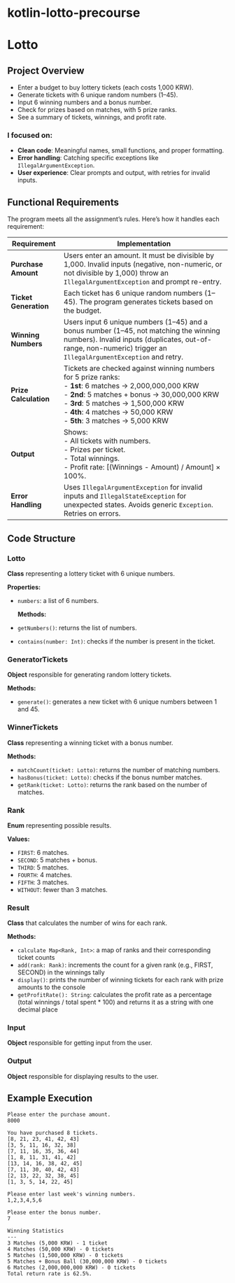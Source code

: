 # kotlin-lotto-precourse

# Lotto

## Project Overview

- Enter a budget to buy lottery tickets (each costs 1,000 KRW).
- Generate tickets with 6 unique random numbers (1–45).
- Input 6 winning numbers and a bonus number.
- Check for prizes based on matches, with 5 prize ranks.
- See a summary of tickets, winnings, and profit rate.

### I focused on:

- **Clean code**: Meaningful names, small functions, and proper formatting.
- **Error handling**: Catching specific exceptions like `IllegalArgumentException`.
- **User experience**: Clear prompts and output, with retries for invalid inputs.

## Functional Requirements

The program meets all the assignment’s rules. Here’s how it handles each requirement:

| **Requirement**       | **Implementation**                                                                                                                                                                                                                                                           |
|-----------------------|------------------------------------------------------------------------------------------------------------------------------------------------------------------------------------------------------------------------------------------------------------------------------|
| **Purchase Amount**   | Users enter an amount. It must be divisible by 1,000. Invalid inputs (negative, non-numeric, or not divisible by 1,000) throw an `IllegalArgumentException` and prompt re-entry.                                                                                             |
| **Ticket Generation** | Each ticket has 6 unique random numbers (1–45). The program generates tickets based on the budget.                                                                                                                                                                           |
| **Winning Numbers**   | Users input 6 unique numbers (1–45) and a bonus number (1–45, not matching the winning numbers). Invalid inputs (duplicates, out-of-range, non-numeric) trigger an `IllegalArgumentException` and retry.                                                                     |
| **Prize Calculation** | Tickets are checked against winning numbers for 5 prize ranks:<br>- **1st**: 6 matches → 2,000,000,000 KRW<br>- **2nd**: 5 matches + bonus → 30,000,000 KRW<br>- **3rd**: 5 matches → 1,500,000 KRW<br>- **4th**: 4 matches → 50,000 KRW<br>- **5th**: 3 matches → 5,000 KRW |
| **Output**            | Shows:<br>- All tickets with numbers.<br>- Prizes per ticket.<br>- Total winnings.<br>- Profit rate: \[(Winnings - Amount) / Amount\] × 100%.                                                                                                                                |
| **Error Handling**    | Uses `IllegalArgumentException` for invalid inputs and `IllegalStateException` for unexpected states. Avoids generic `Exception`. Retries on errors.                                                                                                                         |

## Code Structure

### Lotto

**Class** representing a lottery ticket with 6 unique numbers.

**Properties:**

- `numbers`: a list of 6 numbers.

  **Methods:**
- `getNumbers()`: returns the list of numbers.
- `contains(number: Int)`: checks if the number is present in the ticket.

### GeneratorTickets

**Object** responsible for generating random lottery tickets.

**Methods:**

- `generate()`: generates a new ticket with 6 unique numbers between 1 and 45.

### WinnerTickets

**Class** representing a winning ticket with a bonus number.

**Methods:**

- `matchCount(ticket: Lotto)`: returns the number of matching numbers.
- `hasBonus(ticket: Lotto)`: checks if the bonus number matches.
- `getRank(ticket: Lotto)`: returns the rank based on the number of matches.

### Rank

**Enum** representing possible results.

**Values:**

- `FIRST`: 6 matches.
- `SECOND`: 5 matches + bonus.
- `THIRD`: 5 matches.
- `FOURTH`: 4 matches.
- `FIFTH`: 3 matches.
- `WITHOUT`: fewer than 3 matches.

### Result

**Class** that calculates the number of wins for each rank.

**Methods:**

- `calculate Map<Rank, Int>`: a map of ranks and their corresponding ticket counts
- `add(rank: Rank)`: increments the count for a given rank (e.g., FIRST, SECOND) in the winnings tally
- `display()`: prints the number of winning tickets for each rank with prize amounts to the console
- `getProfitRate(): String`: calculates the profit rate as a percentage (total winnings / total spent * 100) and returns
  it as a string with one decimal place

### Input

**Object** responsible for getting input from the user.

### Output

**Object** responsible for displaying results to the user.

## Example Execution

```plain
Please enter the purchase amount.
8000

You have purchased 8 tickets.
[8, 21, 23, 41, 42, 43]
[3, 5, 11, 16, 32, 38]
[7, 11, 16, 35, 36, 44]
[1, 8, 11, 31, 41, 42]
[13, 14, 16, 38, 42, 45]
[7, 11, 30, 40, 42, 43]
[2, 13, 22, 32, 38, 45]
[1, 3, 5, 14, 22, 45]

Please enter last week's winning numbers.
1,2,3,4,5,6

Please enter the bonus number.
7

Winning Statistics
---
3 Matches (5,000 KRW) - 1 ticket
4 Matches (50,000 KRW) - 0 tickets
5 Matches (1,500,000 KRW) - 0 tickets
5 Matches + Bonus Ball (30,000,000 KRW) - 0 tickets
6 Matches (2,000,000,000 KRW) - 0 tickets
Total return rate is 62.5%.